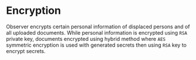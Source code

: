 # Encryption

Observer encrypts certain personal information of displaced persons and of all uploaded documents.
While personal information is encrypted using `RSA` private key, documents encrypted using hybrid method
where `AES` symmetric encryption is used with generated secrets then using `RSA` key to encrypt secrets.
